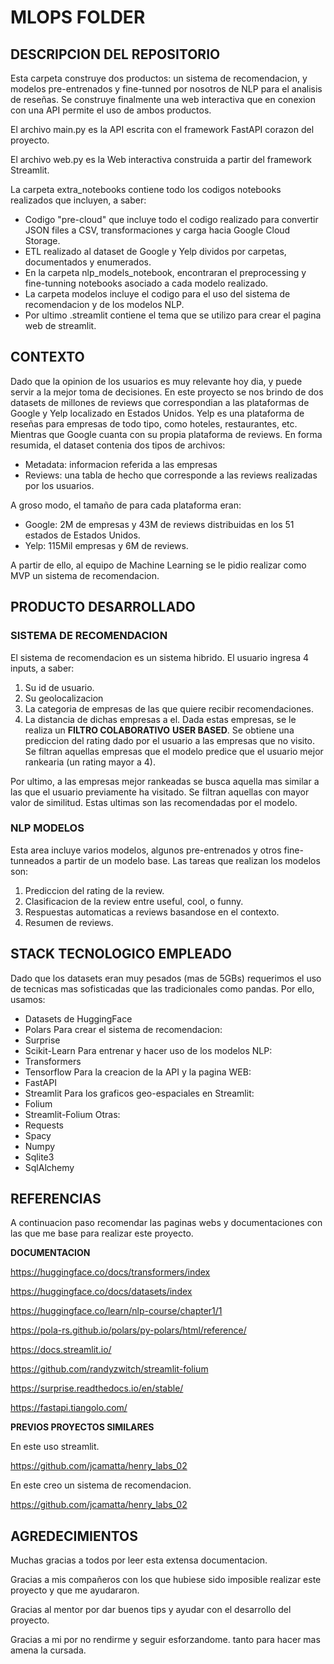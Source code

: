 # MLOPS FOLDER

## DESCRIPCION DEL REPOSITORIO

Esta carpeta construye dos productos: un sistema de recomendacion, y modelos pre-entrenados y fine-tunned por nosotros de NLP para el analisis de reseñas. 
Se construye finalmente una web interactiva que en conexion con una API permite el uso de ambos productos.

El archivo main.py es la API escrita con el framework FastAPI corazon del proyecto.

El archivo web.py es la Web interactiva construida a partir del framework Streamlit.

La carpeta extra_notebooks contiene todo los codigos notebooks realizados que incluyen, a saber:
- Codigo "pre-cloud" que incluye todo el codigo realizado para convertir JSON files a CSV, transformaciones y carga hacia Google Cloud Storage.
- ETL realizado al dataset de Google y Yelp dividos por carpetas, documentados y enumerados.
- En la carpeta nlp_models_notebook, encontraran el preprocessing y fine-tunning notebooks asociado a cada modelo realizado.
- La carpeta modelos incluye el codigo para el uso del sistema de recomendacion y de los modelos NLP.
- Por ultimo .streamlit contiene el tema que se utilizo para crear el pagina web de streamlit.

## CONTEXTO

Dado que la opinion de los usuarios es muy relevante hoy dia, y puede servir a la mejor toma de decisiones. En este proyecto se nos
brindo de dos datasets de millones de reviews que correspondian a las plataformas de Google y Yelp localizado en Estados Unidos. Yelp es una plataforma de reseñas para empresas de todo
tipo, como hoteles, restaurantes, etc. Mientras que Google cuanta con su propia plataforma de reviews. En forma resumida, el dataset contenia dos tipos de archivos:
- Metadata: informacion referida a las empresas
- Reviews: una tabla de hecho que corresponde a las reviews realizadas por los usuarios.

A groso modo, el tamaño de para cada plataforma eran:
- Google: 2M de empresas y 43M de reviews distribuidas en los 51 estados de Estados Unidos.
- Yelp: 115Mil empresas y 6M de reviews.

A partir de ello, al equipo de Machine Learning se le pidio realizar como MVP un sistema de recomendacion.

## PRODUCTO DESARROLLADO

### SISTEMA DE RECOMENDACION

El sistema de recomendacion es un sistema hibrido. El usuario ingresa 4 inputs, a saber:
1. Su id de usuario.
2. Su geolocalizacion
3. La categoria de empresas de las que quiere recibir recomendaciones.
4. La distancia de dichas empresas a el.
Dada estas empresas, se le realiza un **FILTRO COLABORATIVO** **USER BASED**. Se obtiene una prediccion del rating dado por el usuario a las empresas que no visito.
Se filtran aquellas empresas que el modelo predice que el usuario mejor rankearia (un rating mayor a 4).

Por ultimo, a las empresas mejor rankeadas se busca aquella mas similar a las que el usuario previamente ha visitado. Se filtran aquellas con mayor valor de similitud.
Estas ultimas son las recomendadas por el modelo.

### NLP MODELOS

Esta area incluye varios modelos, algunos pre-entrenados y otros fine-tunneados a partir de un modelo base. Las tareas que realizan los modelos son:
1. Prediccion del rating de la review.
2. Clasificacion de la review entre useful, cool, o funny.
3. Respuestas automaticas a reviews basandose en el contexto.
4. Resumen de reviews.

## STACK TECNOLOGICO EMPLEADO

Dado que los datasets eran muy pesados (mas de 5GBs) requerimos el uso de tecnicas mas sofisticadas que las tradicionales como pandas. Por ello, usamos:
- Datasets de HuggingFace
- Polars
Para crear el sistema de recomendacion:
- Surprise
- Scikit-Learn
Para entrenar y hacer uso de los modelos NLP:
- Transformers
- Tensorflow
Para la creacion de la API y la pagina WEB:
- FastAPI
- Streamlit
Para los graficos geo-espaciales en Streamlit:
- Folium
- Streamlit-Folium
Otras:
- Requests
- Spacy
- Numpy
- Sqlite3
- SqlAlchemy

## REFERENCIAS

A continuacion paso recomendar las paginas webs y documentaciones con las que me base para realizar este proyecto.

**DOCUMENTACION**

https://huggingface.co/docs/transformers/index

https://huggingface.co/docs/datasets/index

https://huggingface.co/learn/nlp-course/chapter1/1

https://pola-rs.github.io/polars/py-polars/html/reference/

https://docs.streamlit.io/

https://github.com/randyzwitch/streamlit-folium

https://surprise.readthedocs.io/en/stable/

https://fastapi.tiangolo.com/

**PREVIOS PROYECTOS SIMILARES**

En este uso streamlit.

https://github.com/jcamatta/henry_labs_02

En este creo un sistema de recomendacion.

https://github.com/jcamatta/henry_labs_02

## AGREDECIMIENTOS

Muchas gracias a todos por leer esta extensa documentacion. 

Gracias a mis compañeros con los que hubiese sido imposible realizar este proyecto y que me ayudararon.

Gracias al mentor por dar buenos tips y ayudar con el desarrollo del proyecto.

Gracias a mi por no rendirme y seguir esforzandome.
tanto para hacer mas amena la cursada.
